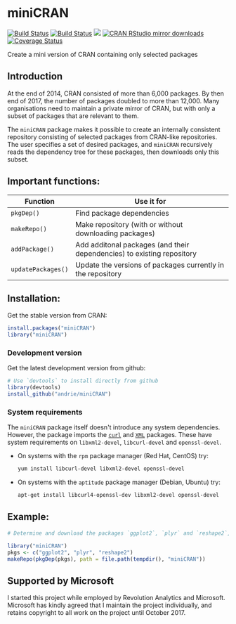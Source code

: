 miniCRAN
========

[![Build Status](https://travis-ci.org/andrie/miniCRAN.svg?branch=master)](https://travis-ci.org/andrie/miniCRAN)
[![Build Status](https://travis-ci.org/andrie/miniCRAN.svg?branch=dev)](https://travis-ci.org/andrie/miniCRAN)
[![](http://www.r-pkg.org/badges/version/miniCRAN)](http://www.r-pkg.org/pkg/miniCRAN)
[![CRAN RStudio mirror downloads](http://cranlogs.r-pkg.org/badges/miniCRAN)](http://www.r-pkg.org/pkg/miniCRAN)
[![Coverage Status](https://img.shields.io/codecov/c/github/andrie/miniCRAN/master.svg)](https://codecov.io/github/andrie/miniCRAN?branch=master)

Create a mini version of CRAN containing only selected packages

## Introduction

At the end of 2014, CRAN consisted of more than 6,000 packages. By then end of 2017, the number of packages doubled to more than 12,000.  Many organisations need to maintain a private mirror of CRAN, but with only a subset of packages that are relevant to them.

The `miniCRAN` package makes it possible to create an internally consistent repository consisting of selected packages from CRAN-like repositories.  The user specifies a set of desired packages, and `miniCRAN` recursively reads the dependency tree for these packages, then downloads only this subset.  

## Important functions:

Function           | Use it for
--------------     | ------------------------------------------
`pkgDep()`         | Find package dependencies
`makeRepo()`       | Make repository (with or without downloading packages)
`addPackage()`     | Add additonal packages (and their dependencies) to existing repository
`updatePackages()` | Update the versions of packages currently in the repository

## Installation:

Get the stable version from CRAN:

```r
install.packages("miniCRAN")
library("miniCRAN")
```

### Development version

Get the latest development version from github:

```r
# Use `devtools` to install directly from github
library(devtools)
install_github("andrie/miniCRAN")
```

### System requirements

The `miniCRAN` package itself doesn't introduce any system dependencies.  However, the package imports the  [`curl`](https://cran.r-project.org/package=curl) and [`XML`](https://cran.r-project.org/package=XML) packages. These have system requirements on `libxml2-devel`, `libcurl-devel` and `openssl-devel`.

* On systems with the `rpm` package manager (Red Hat, CentOS) try:

    ```sh
    yum install libcurl-devel libxml2-devel openssl-devel
    ```

* On systems with the `aptitude` package manager (Debian, Ubuntu) try:

    ```sh
    apt-get install libcurl4-openssl-dev libxml2-devel openssl-devel
    ```

    
## Example:

```r
# Determine and download the packages `ggplot2`, `plyr` and `reshape2`, including their dependencies:

library("miniCRAN")
pkgs <- c("ggplot2", "plyr", "reshape2")
makeRepo(pkgDep(pkgs), path = file.path(tempdir(), "miniCRAN"))
```

## Supported by Microsoft

I started this project while employed by Revolution Analytics and Microsoft.  Microsoft has kindly agreed that I maintain the project individually, and retains copyright to all work on the project until October 2017.